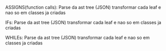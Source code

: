 ASSIGNS(function calls):
    Parse da ast tree (JSON)
    transformar cada leaf e nao so em classes ja criadas

IFs:
    Parse da ast tree (JSON)
    transformar cada leaf e nao so em classes ja criadas

WHILEs:
    Parse da ast tree (JSON)
    transformar cada leaf e nao so em classes ja criadas
